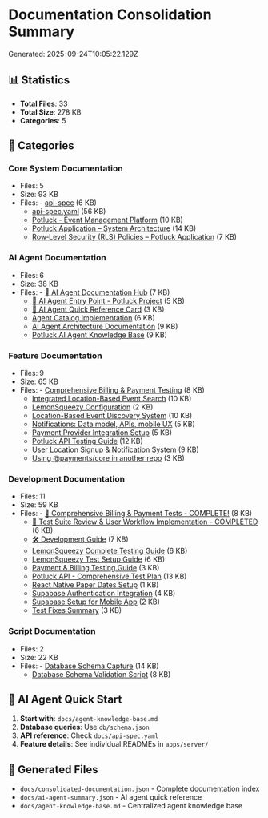 # Documentation Consolidation Summary

Generated: 2025-09-24T10:05:22.129Z

## 📊 Statistics
- **Total Files**: 33
- **Total Size**: 278 KB
- **Categories**: 5

## 📂 Categories

### Core System Documentation
- Files: 5
- Size: 93 KB
- Files:   - [api-spec](docs/core/api-spec.md) (6 KB)
  - [api-spec.yaml](docs/api-spec.yaml) (56 KB)
  - [Potluck - Event Management Platform](README.md) (10 KB)
  - [Potluck Application – System Architecture](docs/core/architecture.md) (14 KB)
  - [Row‑Level Security (RLS) Policies – Potluck Application](docs/core/rls-policies.md) (7 KB)

### AI Agent Documentation
- Files: 6
- Size: 38 KB
- Files:   - [🤖 AI Agent Documentation Hub](docs/agent/README.md) (7 KB)
  - [🤖 AI Agent Entry Point - Potluck Project](docs/agent/AGENT_ENTRY_POINT.md) (5 KB)
  - [🤖 AI Agent Quick Reference Card](docs/agent/AI_AGENT_QUICK_REFERENCE.md) (3 KB)
  - [Agent Catalog Implementation](docs/agent/AGENT_CATALOG_IMPLEMENTATION.md) (6 KB)
  - [AI Agent Architecture Documentation](docs/agent/AGENT_ARCHITECTURE.md) (9 KB)
  - [Potluck AI Agent Knowledge Base](docs/agent/agent-knowledge-base.md) (9 KB)

### Feature Documentation
- Files: 9
- Size: 65 KB
- Files:   - [Comprehensive Billing & Payment Testing](docs/features/TEST_BILLING_README.md) (8 KB)
  - [Integrated Location-Based Event Search](docs/features/INTEGRATED_LOCATION_SEARCH_README.md) (10 KB)
  - [LemonSqueezy Configuration](docs/features/LEMONSQUEEZY_CONFIG.md) (2 KB)
  - [Location-Based Event Discovery System](docs/features/LOCATION_DISCOVERY_README.md) (10 KB)
  - [Notifications: Data model, APIs, mobile UX](docs/features/NOTIFICATIONS.md) (5 KB)
  - [Payment Provider Integration Setup](docs/features/PAYMENT_PROVIDERS_SETUP.md) (5 KB)
  - [Potluck API Testing Guide](docs/features/TESTING_README.md) (12 KB)
  - [User Location Signup & Notification System](docs/features/USER_LOCATION_SIGNUP_README.md) (9 KB)
  - [Using @payments/core in another repo](docs/features/README.PAYMENTS-CONSUMER.md) (3 KB)

### Development Documentation
- Files: 11
- Size: 59 KB
- Files:   - [🎉 Comprehensive Billing & Payment Tests - COMPLETE!](docs/development/COMPREHENSIVE_BILLING_TESTS_SUMMARY.md) (8 KB)
  - [🎉 Test Suite Review & User Workflow Implementation - COMPLETED](docs/development/TEST_COMPLETION_SUMMARY.md) (6 KB)
  - [🛠️ Development Guide](docs/development/README.md) (7 KB)
  - [LemonSqueezy Complete Testing Guide](docs/development/LEMONSQUEEZY_COMPLETE_TESTING_GUIDE.md) (6 KB)
  - [LemonSqueezy Test Setup Guide](docs/development/LEMONSQUEEZY_TEST_SETUP.md) (6 KB)
  - [Payment & Billing Testing Guide](docs/development/PAYMENT_TESTING_GUIDE.md) (3 KB)
  - [Potluck API - Comprehensive Test Plan](docs/development/TEST_PLAN.md) (13 KB)
  - [React Native Paper Dates Setup](docs/development/REACT_NATIVE_PAPER_DATES_SETUP.md) (1 KB)
  - [Supabase Authentication Integration](docs/development/SUPABASE_AUTH_GUIDE.md) (4 KB)
  - [Supabase Setup for Mobile App](docs/development/SUPABASE_SETUP.md) (2 KB)
  - [Test Fixes Summary](docs/development/TEST_FIXES_SUMMARY.md) (3 KB)

### Script Documentation
- Files: 2
- Size: 22 KB
- Files:   - [Database Schema Capture](docs/scripts/SCHEMA_CAPTURE_README.md) (14 KB)
  - [Database Schema Validation Script](docs/scripts/SCHEMA_VALIDATION_README.md) (8 KB)

## 🤖 AI Agent Quick Start

1. **Start with**: `docs/agent-knowledge-base.md`
2. **Database queries**: Use `db/schema.json`
3. **API reference**: Check `docs/api-spec.yaml`
4. **Feature details**: See individual READMEs in `apps/server/`

## 📁 Generated Files

- `docs/consolidated-documentation.json` - Complete documentation index
- `docs/ai-agent-summary.json` - AI agent quick reference
- `docs/agent-knowledge-base.md` - Centralized agent knowledge base
